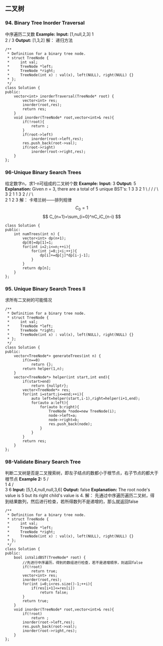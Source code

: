 ## 二叉树
### 94. Binary Tree Inorder Traversal
中序遍历二叉数
**Example:**
**Input:** [1,null,2,3]
   1
    \
     2
    /
   3
**Output:** [1,3,2]
解：
递归方法
```
/**
 * Definition for a binary tree node.
 * struct TreeNode {
 *     int val;
 *     TreeNode *left;
 *     TreeNode *right;
 *     TreeNode(int x) : val(x), left(NULL), right(NULL) {}
 * };
 */
class Solution {
public:
    vector<int> inorderTraversal(TreeNode* root) {
        vector<int> res;
        inorder(root,res);
        return res;
    }
    void inorder(TreeNode* root,vector<int>& res){
        if(!root){
            return ;
        }
        if(root->left)
            inorder(root->left,res);
        res.push_back(root->val);
        if(root->right)
            inorder(root->right,res);
    }
};
```
### 96-Unique Binary Search Trees
给定数字n，求1-n可组成的二叉树个数
**Example:**
**Input:** 3
**Output:** 5
**Explanation:** Given _n_ = 3, there are a total of 5 unique BST's:
   1         3     3      2      1
    \       /     /      / \      \
     3     2     1      1   3      2
    /     /       \                 \
   2     1         2                 3
   解：
   卡塔兰树——排列规律
$$
C_0=1
$$
$$
C_{n+1}=\sum_{i=0}^nC_iC_{n-i}
$$
```
class Solution {
public:
    int numTrees(int n) {
        vector<int> dp(n+1);
        dp[0]=dp[1]=1;
        for(int i=2;i<=n;++i){
            for(int j=0;j<i;++j){
                dp[i]+=dp[j]*dp[i-j-1];
            }
        }
        return dp[n];
    }
};
```
### 95. Unique Binary Search Trees II
求所有二叉树的可能情况
```
/**
 * Definition for a binary tree node.
 * struct TreeNode {
 *     int val;
 *     TreeNode *left;
 *     TreeNode *right;
 *     TreeNode(int x) : val(x), left(NULL), right(NULL) {}
 * };
 */
class Solution {
public:
    vector<TreeNode*> generateTrees(int n) {
        if(n==0)
            return {};
        return helper(1,n);
    }
    vector<TreeNode*> helper(int start,int end){
        if(start>end)
            return {nullptr};
        vector<TreeNode*> res;
        for(int i=start;i<=end;++i){
            auto left=helper(start,i-1),right=helper(i+1,end);
            for(auto a:left){
                for(auto b:right){
                    TreeNode *node=new TreeNode(i);
                    node->left=a;
                    node->right=b;
                    res.push_back(node);
                }
            }
        }
        return res;
    }
};
```
### 98-Validate Binary Search Tree
判断二叉树是否是二叉搜索树，即左子结点的数都小于根节点，右子节点的都大于根节点
**Example 2:**
    5
   / \
  1   4
     / \
    3   6
**Input:** [5,1,4,null,null,3,6]
**Output:** false
**Explanation:** The root node's value is 5 but its right child's value is 4.
解：
先通过中序遍历遍历二叉树，得到结果数列，然后进行检查，若所得数列不是递增的，那么就返回false
```
/**
 * Definition for a binary tree node.
 * struct TreeNode {
 *     int val;
 *     TreeNode *left;
 *     TreeNode *right;
 *     TreeNode(int x) : val(x), left(NULL), right(NULL) {}
 * };
 */
class Solution {
public:
    bool isValidBST(TreeNode* root) {
        //先进行中序遍历，得到的数组进行检查，若不是递增顺序，则返回false
        if(!root)
            return true;
        vector<int> res;
        inorder(root,res);
        for(int i=0;i<res.size()-1;++i){
            if(res[i+1]<=res[i])
                return false;
        }
        return true;
    }
    void inorder(TreeNode* root,vector<int>& res){
        if(!root)
            return ;
        inorder(root->left,res);
        res.push_back(root->val);
        inorder(root->right,res);
    }
};
```

<!--stackedit_data:
eyJoaXN0b3J5IjpbLTE4NzE3NzU3NjYsMTcyMTIyNDczM119
-->